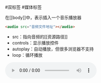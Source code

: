 #双标签  #媒体标签 

在[[body]]中，表示插入一个音乐播放器

```HTML
<audio src="音频文件地址"></audio>
```

- src：指向音频的[[资源路径]]
- controls：显示播放控件
- autoplay：自动播放，但很多浏览器不支持
- loop：循环播放

<audio src="../../resources/media/audio1.mp3" controls></audio>
